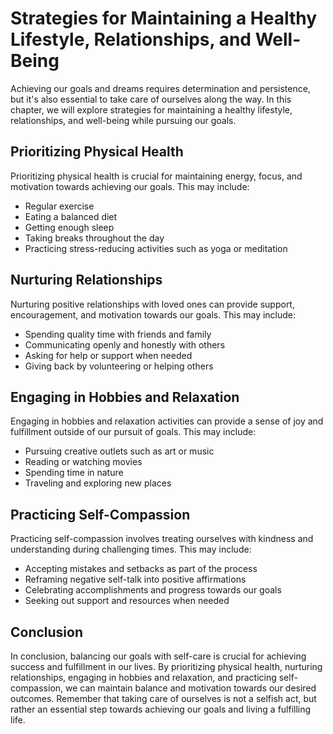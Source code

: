 Strategies for Maintaining a Healthy Lifestyle, Relationships, and Well-Being
=======================================================================================================================

Achieving our goals and dreams requires determination and persistence, but it's also essential to take care of ourselves along the way. In this chapter, we will explore strategies for maintaining a healthy lifestyle, relationships, and well-being while pursuing our goals.

Prioritizing Physical Health
----------------------------

Prioritizing physical health is crucial for maintaining energy, focus, and motivation towards achieving our goals. This may include:

* Regular exercise
* Eating a balanced diet
* Getting enough sleep
* Taking breaks throughout the day
* Practicing stress-reducing activities such as yoga or meditation

Nurturing Relationships
-----------------------

Nurturing positive relationships with loved ones can provide support, encouragement, and motivation towards our goals. This may include:

* Spending quality time with friends and family
* Communicating openly and honestly with others
* Asking for help or support when needed
* Giving back by volunteering or helping others

Engaging in Hobbies and Relaxation
----------------------------------

Engaging in hobbies and relaxation activities can provide a sense of joy and fulfillment outside of our pursuit of goals. This may include:

* Pursuing creative outlets such as art or music
* Reading or watching movies
* Spending time in nature
* Traveling and exploring new places

Practicing Self-Compassion
--------------------------

Practicing self-compassion involves treating ourselves with kindness and understanding during challenging times. This may include:

* Accepting mistakes and setbacks as part of the process
* Reframing negative self-talk into positive affirmations
* Celebrating accomplishments and progress towards our goals
* Seeking out support and resources when needed

Conclusion
----------

In conclusion, balancing our goals with self-care is crucial for achieving success and fulfillment in our lives. By prioritizing physical health, nurturing relationships, engaging in hobbies and relaxation, and practicing self-compassion, we can maintain balance and motivation towards our desired outcomes. Remember that taking care of ourselves is not a selfish act, but rather an essential step towards achieving our goals and living a fulfilling life.

